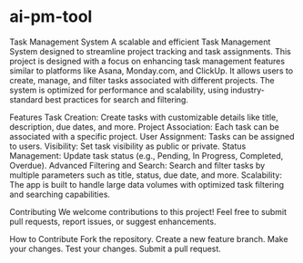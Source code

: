 # ai-pm-tool
Task Management System
A scalable and efficient Task Management System designed to streamline project tracking and task assignments. This project is designed with a focus on enhancing task management features similar to platforms like Asana, Monday.com, and ClickUp. It allows users to create, manage, and filter tasks associated with different projects. The system is optimized for performance and scalability, using industry-standard best practices for search and filtering.

Features
Task Creation: Create tasks with customizable details like title, description, due dates, and more.
Project Association: Each task can be associated with a specific project.
User Assignment: Tasks can be assigned to users.
Visibility: Set task visibility as public or private.
Status Management: Update task status (e.g., Pending, In Progress, Completed, Overdue).
Advanced Filtering and Search: Search and filter tasks by multiple parameters such as title, status, due date, and more.
Scalability: The app is built to handle large data volumes with optimized task filtering and searching capabilities.

Contributing
We welcome contributions to this project! Feel free to submit pull requests, report issues, or suggest enhancements.

How to Contribute
Fork the repository.
Create a new feature branch.
Make your changes.
Test your changes.
Submit a pull request.

